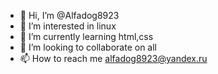 - 👋 Hi, I’m @Alfadog8923
- 👀 I’m interested in linux
- 🌱 I’m currently learning html,css
- 💞️ I’m looking to collaborate on all
- 📫 How to reach me alfadog8923@yandex.ru

<!---
Alfadog8923/Alfadog8923 is a ✨ special ✨ repository because its `README.md` (this file) appears on your GitHub profile.
You can click the Preview link to take a look at your changes.
--->
